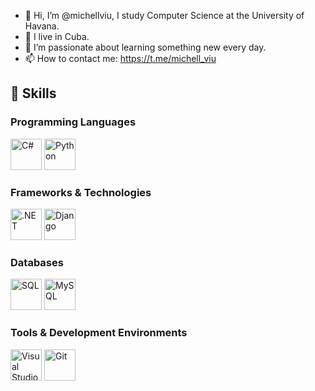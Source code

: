 - 👋 Hi, I’m @michellviu, I study Computer Science at the University of Havana.
- 👀 I live in Cuba.
- 🌱 I’m passionate about learning something new every day.
- 📫 How to contact me: https://t.me/michell_viu

## 🚀 Skills

### Programming Languages
<p>
  <img src="https://img.shields.io/badge/-C%23-239120?logo=c-sharp&logoColor=white&style=for-the-square" height="50" alt="C#">
  <img src="https://img.shields.io/badge/-Python-3776AB?logo=python&logoColor=white&style=for-the-square" height="50" alt="Python">
</p>

### Frameworks & Technologies
<p>
  <img src="https://img.shields.io/badge/-.NET-512BD4?logo=dotnet&logoColor=white&style=for-the-square" height="50" alt=".NET">
  <img src="https://img.shields.io/badge/-Django-092E20?logo=django&logoColor=white&style=for-the-square" height="50" alt="Django">
</p>

### Databases
<p>
  <img src="https://img.shields.io/badge/-SQL-4479A1?logo=microsoft-sql-server&logoColor=white&style=for-the-square" height="50" alt="SQL">
  <img src="https://img.shields.io/badge/-MySQL-4479A1?logo=mysql&logoColor=white&style=for-the-square" height="50" alt="MySQL">
</p>

### Tools & Development Environments
<p>
  <img src="https://img.shields.io/badge/-Visual%20Studio-5C2D91?logo=visual-studio&logoColor=white&style=for-the-square" height="50" alt="Visual Studio">
  <img src="https://img.shields.io/badge/-Git-F05032?logo=git&logoColor=white&style=for-the-square" height="50" alt="Git">
</p>
<!---
michellviu/michellviu is a ✨ special ✨ repository because its `README.md` (this file) appears on your GitHub profile.
You can click the Preview link to take a look at your changes.
--->
